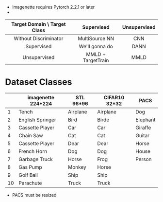  - Imagenette requires Pytorch 2.2.1 or later
 - 

| Target Domain \ Target Class |     Supervised     | Unsupervised |
|:----------------------------:|:------------------:|:------------:|
|    Without Discriminator     |   MultiSource NN   |     CNN      |
|          Supervised          |   We'll gonna do   |     DANN     |
|         Unsupervised         | MMLD + TargetTrain |     MMLD     |



# Dataset Classes
|    | imagenette 224*224 | STL 96*96 | CIFAR10 32*32 | PACS     |
|----|--------------------|-----------|---------------|----------|
| 1  | Tench              | Airplane  | Airplane      | Dog      |
| 2  | English Springer   | Bird      | Birde         | Elephant |
| 3  | Cassette Player    | Car       | Car           | Giraffe  |
| 4  | Chain Saw          | Cat       | Cat           | Guitar   |
| 5  | Cassette Player    | Dear      | Dear          | Horse    |
| 6  | French Horn        | Dog       | Dog           | House    |
| 7  | Garbage Truck      | Horse     | Frog          | Person   |
| 8  | Gas Pump           | Monkey    | Horse         |          |
| 9  | Golf Ball          | Ship      | Ship          |          |
| 10 | Parachute          | Truck     | Truck         |          |
- PACS must be resized